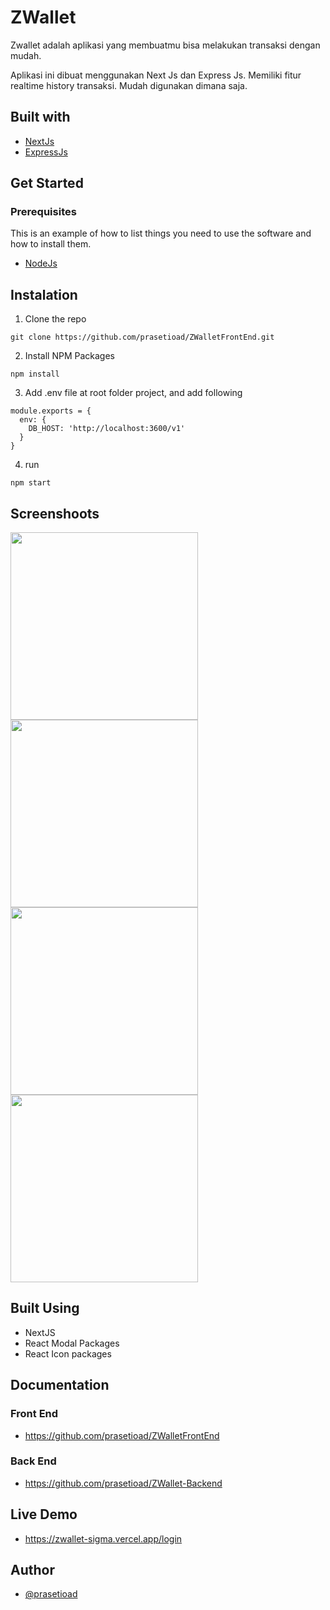 # ZWallet

<!--- These are examples. See https://shields.io for others or to customize this set of shields. You might want to include dependencies, project status and licence info here --->
<!-- ![GitHub repo size](https://img.shields.io/github/repo-size/scottydocs/README-template.md)
![GitHub contributors](https://img.shields.io/github/contributors/scottydocs/README-template.md)
![GitHub stars](https://img.shields.io/github/stars/scottydocs/README-template.md?style=social)
![GitHub forks](https://img.shields.io/github/forks/scottydocs/README-template.md?style=social)
![Twitter Follow](https://img.shields.io/twitter/follow/scottydocs?style=social) -->

Zwallet adalah aplikasi yang membuatmu bisa melakukan transaksi dengan mudah.

Aplikasi ini dibuat menggunakan Next Js dan Express Js. Memiliki fitur realtime history transaksi. Mudah digunakan dimana saja.

## Built with

* [NextJs](https://nextjs.org/)
* [ExpressJs](https://expressjs.com/)

## Get Started
### Prerequisites

This is an example of how to list things you need to use the software and how to install them.
* [NodeJs](https://nodejs.org/en/)


## Instalation
1. Clone the repo

```
git clone https://github.com/prasetioad/ZWalletFrontEnd.git

```
2. Install NPM Packages 
```
npm install
```
3. Add .env file at root folder project, and add following
```
module.exports = {
  env: {
    DB_HOST: 'http://localhost:3600/v1'
  }
}
```
4. run
``` 
npm start 
```

## Screenshoots 
<img src="https://user-images.githubusercontent.com/77045083/117056856-fc787200-ad46-11eb-8329-9d9aac0cf244.png"  height="300"> 
<img src="https://user-images.githubusercontent.com/66661143/117105658-b227dd00-ada8-11eb-94e0-43e1835d85ed.jpg"  height="300"> 
<img src="https://user-images.githubusercontent.com/66661143/117105668-b522cd80-ada8-11eb-8325-664716bfbf5a.jpg"  height="300"> 
<img src="https://user-images.githubusercontent.com/66661143/117105937-337f6f80-ada9-11eb-9bbf-a1dc98b9bfa9.jpg"  height="300">

## Built Using
* NextJS
* React Modal Packages
* React Icon packages

## Documentation

### Front End
* https://github.com/prasetioad/ZWalletFrontEnd

### Back End
* https://github.com/prasetioad/ZWallet-Backend

## Live Demo
* https://zwallet-sigma.vercel.app/login

## Author
* [@prasetioad](https://github.com/prasetioad)


